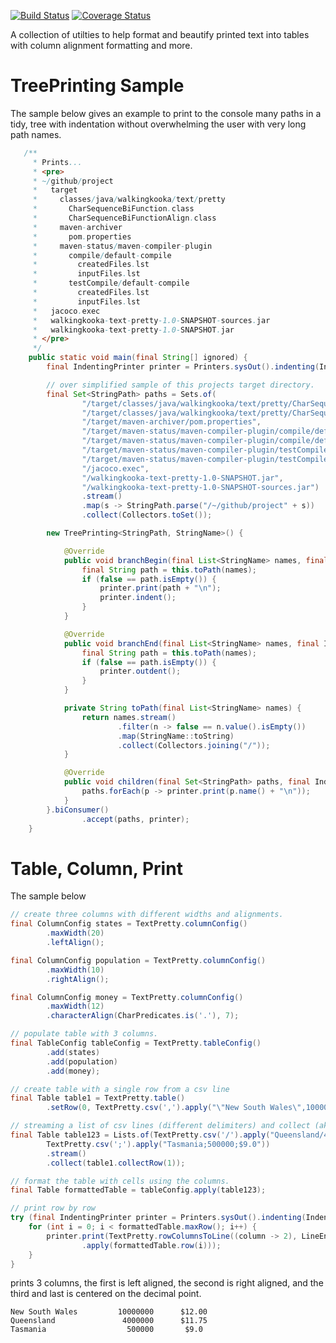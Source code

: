 [![Build Status](https://travis-ci.com/mP1/walkingkooka-text-pretty.svg?branch=master)](https://travis-ci.com/mP1/walkingkooka-text-pretty.svg?branch=master)
[![Coverage Status](https://coveralls.io/repos/github/mP1/walkingkooka-text-pretty/badge.svg?branch=master)](https://coveralls.io/github/mP1/walkingkooka-text-pretty?branch=master)

A collection of utilties to help format and beautify printed text into tables with column alignment formatting and more.


# TreePrinting Sample

The sample below gives an example to print to the console many paths in a tidy, tree with indentation without overwhelming
the user with very long path names.

```java
   /**
     * Prints...
     * <pre>
     * ~/github/project
     *   target
     *     classes/java/walkingkooka/text/pretty
     *       CharSequenceBiFunction.class
     *       CharSequenceBiFunctionAlign.class
     *     maven-archiver
     *       pom.properties
     *     maven-status/maven-compiler-plugin
     *       compile/default-compile
     *         createdFiles.lst
     *         inputFiles.lst
     *       testCompile/default-compile
     *         createdFiles.lst
     *         inputFiles.lst
     *   jacoco.exec
     *   walkingkooka-text-pretty-1.0-SNAPSHOT-sources.jar
     *   walkingkooka-text-pretty-1.0-SNAPSHOT.jar
     * </pre>
     */
    public static void main(final String[] ignored) {
        final IndentingPrinter printer = Printers.sysOut().indenting(Indentation.with("  "));

        // over simplified sample of this projects target directory.
        final Set<StringPath> paths = Sets.of(
                "/target/classes/java/walkingkooka/text/pretty/CharSequenceBiFunction.class",
                "/target/classes/java/walkingkooka/text/pretty/CharSequenceBiFunctionAlign.class", // some class files...
                "/target/maven-archiver/pom.properties",
                "/target/maven-status/maven-compiler-plugin/compile/default-compile/createdFiles.lst",
                "/target/maven-status/maven-compiler-plugin/compile/default-compile/inputFiles.lst",
                "/target/maven-status/maven-compiler-plugin/testCompile/default-compile/createdFiles.lst",
                "/target/maven-status/maven-compiler-plugin/testCompile/default-compile/inputFiles.lst",
                "/jacoco.exec",
                "/walkingkooka-text-pretty-1.0-SNAPSHOT.jar",
                "/walkingkooka-text-pretty-1.0-SNAPSHOT-sources.jar")
                .stream()
                .map(s -> StringPath.parse("/~/github/project" + s))
                .collect(Collectors.toSet());

        new TreePrinting<StringPath, StringName>() {

            @Override
            public void branchBegin(final List<StringName> names, final IndentingPrinter printer) {
                final String path = this.toPath(names);
                if (false == path.isEmpty()) {
                    printer.print(path + "\n");
                    printer.indent();
                }
            }

            @Override
            public void branchEnd(final List<StringName> names, final IndentingPrinter printer) {
                final String path = this.toPath(names);
                if (false == path.isEmpty()) {
                    printer.outdent();
                }
            }

            private String toPath(final List<StringName> names) {
                return names.stream()
                        .filter(n -> false == n.value().isEmpty())
                        .map(StringName::toString)
                        .collect(Collectors.joining("/"));
            }

            @Override
            public void children(final Set<StringPath> paths, final IndentingPrinter printer) {
                paths.forEach(p -> printer.print(p.name() + "\n"));
            }
        }.biConsumer()
                .accept(paths, printer);
    }
```



# Table, Column, Print

The sample below
```java
// create three columns with different widths and alignments.
final ColumnConfig states = TextPretty.columnConfig()
        .maxWidth(20)
        .leftAlign();

final ColumnConfig population = TextPretty.columnConfig()
        .maxWidth(10)
        .rightAlign();

final ColumnConfig money = TextPretty.columnConfig()
        .maxWidth(12)
        .characterAlign(CharPredicates.is('.'), 7);

// populate table with 3 columns.
final TableConfig tableConfig = TextPretty.tableConfig()
        .add(states)
        .add(population)
        .add(money);

// create table with a single row from a csv line
final Table table1 = TextPretty.table()
        .setRow(0, TextPretty.csv(',').apply("\"New South Wales\",10000000,$12.00"));

// streaming a list of csv lines (different delimiters) and collect (aka add to table)
final Table table123 = Lists.of(TextPretty.csv('/').apply("Queensland/4000000/$11.75"),
        TextPretty.csv(';').apply("Tasmania;500000;$9.0"))
        .stream()
        .collect(table1.collectRow(1));

// format the table with cells using the columns.
final Table formattedTable = tableConfig.apply(table123);

// print row by row
try (final IndentingPrinter printer = Printers.sysOut().indenting(Indentation.with("  "))) {
    for (int i = 0; i < formattedTable.maxRow(); i++) {
        printer.print(TextPretty.rowColumnsToLine((column -> 2), LineEnding.SYSTEM)
                .apply(formattedTable.row(i)));
    }
}
```

prints 3 columns, the first is left aligned, the second is right aligned, and the third and last is centered on the decimal 
point.

```text
New South Wales         10000000      $12.00
Queensland               4000000      $11.75
Tasmania                  500000       $9.0
```
